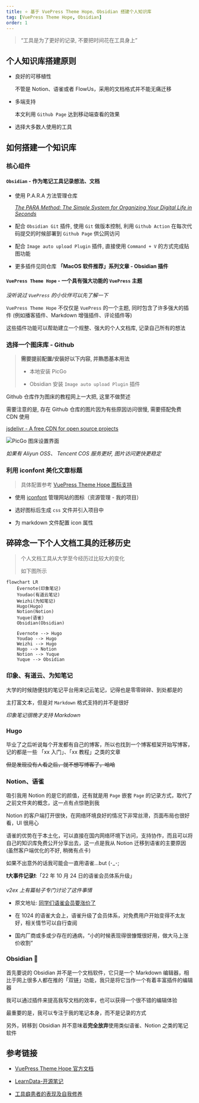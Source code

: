 ```yaml
---
title: ⭐️ 基于 VuePress Theme Hope、Obsidian 搭建个人知识库
tag: [VuePress Theme Hope, Obsidian]
order: 1
---
```


> “工具是为了更好的记录, 不要把时间花在工具身上”

## 个人知识库搭建原则

- 良好的可移植性

  不管是 Notion、语雀或者 FlowUs，采用的文档格式并不能无痛迁移

- 多端支持

  本文利用 `Github Page` 达到移动端查看的效果

- 选择大多数人使用的工具

## 如何搭建一个知识库

### **核心组件**

#### `Obsidian` - 作为笔记工具记录想法、文档

- 使用 P.A.R.A 方法管理仓库

  _[The PARA Method: The Simple System for Organizing Your Digital Life in Seconds](https://fortelabs.com/blog/para/)_

- 配合 `Obsidian Git` 插件, 使用 `Git` 做版本控制, 利用 `Github Action` 在每次代码提交的时候部署到 `Github Page` 供公网访问

- 配合 `Image auto upload Plugin` 插件, 直接使用 `Command + V` 的方式完成贴图功能

- 更多插件见同仓库 **「MacOS 软件推荐」系列文章 - Obsidian 插件**

#### `VuePress Theme Hope` - 一个具有强大功能的 `VuePress` 主题

_没听说过 `VuePress` 的小伙伴可以先了解一下_

`VuePress Theme Hope` 不仅仅是 `VuePress` 的一个主题, 同时包含了许多强大的插件 (例如播客插件、Markdown 增强插件、评论插件等)

这些插件功能可以帮助建立一个规整、强大的个人文档库, 记录自己所有的想法

### 选择一个图床库 - Github

> **需要提前配置/安装好以下内容, 并熟悉基本用法**
>
> - 本地安装 PicGo
>
> - Obsidian 安装 `Image auto upload Plugin` 插件

Github 仓库作为图床的教程网上一大把, 这里不做赘述

需要注意的是, 存在 Github 仓库的图片因为有些原因访问很慢, 需要搭配免费 CDN 使用

[jsdelivr -  A free CDN for open source projects][]

![PicGo 图床设置界面](https://cdn.jsdelivr.net/gh/logycoconut/pic-repo/base/jsdelivr/20230707000403.png)

_如果有 Aliyun OSS、 Tencent COS 服务更好, 图片访问更快更稳定_

### 利用 iconfont 美化文章标题

> 具体配置参考 [VuePress Theme Hope 图标支持][]

- 使用 [iconfont][] 管理网站的图标（资源管理 - 我的项目）

- 选好图标后生成 `css` 文件并引入项目中

- 为 markdown 文件配置 icon 属性

## 碎碎念一下个人文档工具的迁移历史

> 个人文档工具从大学至今经历过比较大的变化
>
> 如下图所示

```mermaid
flowchart LR
    Evernote(印象笔记)
    Youdao(有道云笔记)
    Weizhi(为知笔记)
    Hugo(Hugo)
    Notion(Notion)
    Yuque(语雀)
    Obsidian(Obsidian)
    
    Evernote --> Hugo
    Youdao --> Hugo
    Weizhi --> Hugo
    Hugo --> Notion
    Notion --> Yuque
    Yuque --> Obsidian
```

### 印象、有道云、为知笔记

大学的时候随便找的笔记平台用来记云笔记，记得也是零零碎碎、到处都是的

主打富文本，但是对 `Markdown` 格式支持的并不是很好

_印象笔记很晚才支持 Markdown_

### Hugo

毕业了之后听说每个开发都有自己的博客，所以也找到一个博客框架开始写博客，记的都是一些 「xx 入门」、「xx 教程」之类的文章

~~但是发现没有人看之后，就不想写博客了，哈哈~~

### Notion、语雀

吸引我用 Notion 的是它的颜值，还有就是用 `Page` 嵌套 `Page` 的记录方式，取代了之前文件夹的概念，这一点有点惊艳到我

Notion 的客户端打开很快，在网络环境良好的情况下非常丝滑，页面布局也很好看，UI 很用心

语雀的优势在于本土化，可以直接在国内网络环境下访问，支持协作，而且可以将自己的知识库免费公开分享出去，这一点是我从 Notion 迁移到语雀的主要原因 (虽然客户端优化的不好, 稍微有点卡)

如果不出意外的话我可能会一直用语雀...but (･_･;

**❗️大事件记录❗️**:「22 年 10 月 24 日的语雀会员体系升级」

_v2ex 上有篇帖子专门讨论了这件事情_

- 原文地址: [同学们语雀会员要涨价了](https://www.v2ex.com/t/889628)

- 在 1024 的语雀大会上，语雀升级了会员体系，对免费用户开始变得不太友好，相关情节可以自行查阅

- 国内厂商或多或少存在的通病，“小的时候表现得很慷慨很好用，做大马上涨价收割”

### Obsidian 🥰

首先要说的 Obsidian 并不是一个文档软件，它只是一个 Markdown 编辑器，相比于网上很多人都在推的「双链」功能，我只是将它当作一个有着丰富插件的编辑器

我可以通过插件来提高我写文档的效率，也可以获得一个很不错的编辑体验

最重要的是，我可以专注于我的笔记本身，而不是记录的方式

另外，转移到 Obsidian 并不意味着**完全放弃**使用类似语雀、Notion 之类的笔记软件

## 参考链接

- [VuePress Theme Hope 官方文档](https://theme-hope.vuejs.press/zh/guide/)

- [LearnData-开源笔记](https://github.com/rockbenben/LearnData)

- [工具癖患者的表现及自我修养](https://www.xianmin.org/post/05-tools-addict/)

​​<!-- +++++++++ 下面是引用式链接 +++++++++ -->

[VuePress Theme Hope 图标支持]: https://vuepress-theme-hope.github.io/v2/zh/guide/interface/icon.html

[iconfont]: https://www.iconfont.cn/manage/index

[jsdelivr -  A free CDN for open source projects]: https://www.jsdelivr.com/?docs=gh
